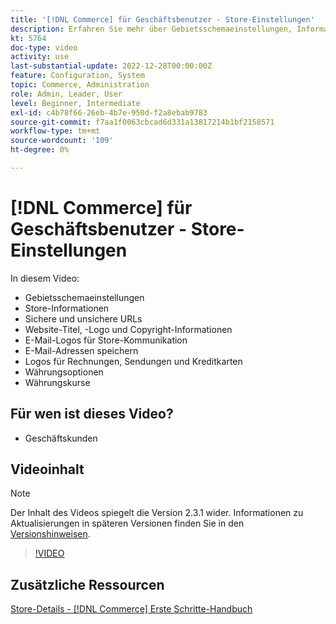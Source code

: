 ```yaml
---
title: '[!DNL Commerce] für Geschäftsbenutzer - Store-Einstellungen'
description: Erfahren Sie mehr über Gebietsschemaeinstellungen, Informationen speichern, sichere und unsichere URLs, Website-Titel, Logo, Copyright-Informationen, E-Mail-Logos für Kommunikation, E-Mail-Adressen speichern, Währungsoptionen und Währungsraten.
kt: 5764
doc-type: video
activity: use
last-substantial-update: 2022-12-28T00:00:00Z
feature: Configuration, System
topic: Commerce, Administration
role: Admin, Leader, User
level: Beginner, Intermediate
exl-id: c4b78f66-26eb-4b7e-950d-f2a8ebab9783
source-git-commit: f7aa1f0063cbcad6d331a13817214b1bf2158571
workflow-type: tm+mt
source-wordcount: '109'
ht-degree: 0%

---
```


# [!DNL Commerce] für Geschäftsbenutzer - Store-Einstellungen

In diesem Video:

- Gebietsschemaeinstellungen
- Store-Informationen
- Sichere und unsichere URLs
- Website-Titel, -Logo und Copyright-Informationen
- E-Mail-Logos für Store-Kommunikation
- E-Mail-Adressen speichern
- Logos für Rechnungen, Sendungen und Kreditkarten
- Währungsoptionen
- Währungskurse

## Für wen ist dieses Video?

- Geschäftskunden

## Videoinhalt

>[!NOTE]
>
>Der Inhalt des Videos spiegelt die Version 2.3.1 wider. Informationen zu Aktualisierungen in späteren Versionen finden Sie in den [Versionshinweisen](https://experienceleague.adobe.com/docs/commerce-operations/release/notes/overview.html).

>[!VIDEO](https://video.tv.adobe.com/v/35949?quality=12&learn=on)

## Zusätzliche Ressourcen

[Store-Details - [!DNL Commerce] Erste Schritte-Handbuch](https://experienceleague.adobe.com/docs/commerce-admin/start/setup/store-details.html)

